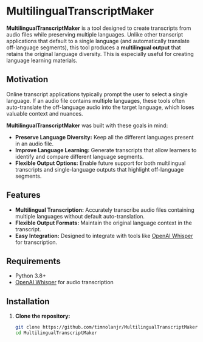 # MultilingualTranscriptMaker

**MultilingualTranscriptMaker** is a tool designed to create transcripts from audio files while preserving multiple languages. Unlike other transcript applications that default to a single language (and automatically translate off-language segments), this tool produces a **multilingual output** that retains the original language diversity. This is especially useful for creating language learning materials.

## Motivation

Online transcript applications typically prompt the user to select a single language. If an audio file contains multiple languages, these tools often auto-translate the off-language audio into the target language, which loses valuable context and nuances.

**MultilingualTranscriptMaker** was built with these goals in mind:
- **Preserve Language Diversity:** Keep all the different languages present in an audio file.
- **Improve Language Learning:** Generate transcripts that allow learners to identify and compare different language segments.
- **Flexible Output Options:** Enable future support for both multilingual transcripts and single-language outputs that highlight off-language segments.

## Features

- **Multilingual Transcription:** Accurately transcribe audio files containing multiple languages without default auto-translation.
- **Flexible Output Formats:** Maintain the original language context in the transcript.
- **Easy Integration:** Designed to integrate with tools like [OpenAI Whisper](https://github.com/openai/whisper) for transcription.

## Requirements

- Python 3.8+
- [OpenAI Whisper](https://github.com/openai/whisper) for audio transcription

## Installation

1. **Clone the repository:**

   ```bash
   git clone https://github.com/timnolanjr/MultilingualTranscriptMaker.git
   cd MultilingualTranscriptMaker

